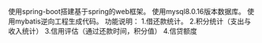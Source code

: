 使用spring-boot搭建基于spring的web框架。
使用mysql8.0.16版本数据库。
使用mybatis逆向工程生成代码。
功能说明：
1.借还款统计。
2.积分统计（支出与收入统计）
3.信用评估（通过还款时间，积分值）
4.信贷额度
